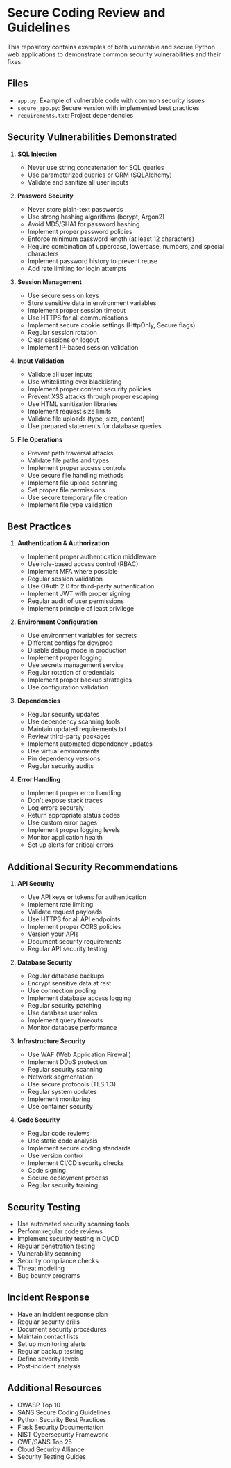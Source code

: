 # Secure Coding Review and Guidelines

This repository contains examples of both vulnerable and secure Python web applications to demonstrate common security vulnerabilities and their fixes.

## Files
- `app.py`: Example of vulnerable code with common security issues
- `secure_app.py`: Secure version with implemented best practices
- `requirements.txt`: Project dependencies

## Security Vulnerabilities Demonstrated

1. **SQL Injection**
   - Never use string concatenation for SQL queries
   - Use parameterized queries or ORM (SQLAlchemy)
   - Validate and sanitize all user inputs

2. **Password Security**
   - Never store plain-text passwords
   - Use strong hashing algorithms (bcrypt, Argon2)
   - Avoid MD5/SHA1 for password hashing
   - Implement proper password policies
   - Enforce minimum password length (at least 12 characters)
   - Require combination of uppercase, lowercase, numbers, and special characters
   - Implement password history to prevent reuse
   - Add rate limiting for login attempts

3. **Session Management**
   - Use secure session keys
   - Store sensitive data in environment variables
   - Implement proper session timeout
   - Use HTTPS for all communications
   - Implement secure cookie settings (HttpOnly, Secure flags)
   - Regular session rotation
   - Clear sessions on logout
   - Implement IP-based session validation

4. **Input Validation**
   - Validate all user inputs
   - Use whitelisting over blacklisting
   - Implement proper content security policies
   - Prevent XSS attacks through proper escaping
   - Use HTML sanitization libraries
   - Implement request size limits
   - Validate file uploads (type, size, content)
   - Use prepared statements for database queries

5. **File Operations**
   - Prevent path traversal attacks
   - Validate file paths and types
   - Implement proper access controls
   - Use secure file handling methods
   - Implement file upload scanning
   - Set proper file permissions
   - Use secure temporary file creation
   - Implement file type validation

## Best Practices

1. **Authentication & Authorization**
   - Implement proper authentication middleware
   - Use role-based access control (RBAC)
   - Implement MFA where possible
   - Regular session validation
   - Use OAuth 2.0 for third-party authentication
   - Implement JWT with proper signing
   - Regular audit of user permissions
   - Implement principle of least privilege

2. **Environment Configuration**
   - Use environment variables for secrets
   - Different configs for dev/prod
   - Disable debug mode in production
   - Implement proper logging
   - Use secrets management service
   - Regular rotation of credentials
   - Implement proper backup strategies
   - Use configuration validation

3. **Dependencies**
   - Regular security updates
   - Use dependency scanning tools
   - Maintain updated requirements.txt
   - Review third-party packages
   - Implement automated dependency updates
   - Use virtual environments
   - Pin dependency versions
   - Regular security audits

4. **Error Handling**
   - Implement proper error handling
   - Don't expose stack traces
   - Log errors securely
   - Return appropriate status codes
   - Use custom error pages
   - Implement proper logging levels
   - Monitor application health
   - Set up alerts for critical errors

## Additional Security Recommendations

1. **API Security**
   - Use API keys or tokens for authentication
   - Implement rate limiting
   - Validate request payloads
   - Use HTTPS for all API endpoints
   - Implement proper CORS policies
   - Version your APIs
   - Document security requirements
   - Regular API security testing

2. **Database Security**
   - Regular database backups
   - Encrypt sensitive data at rest
   - Use connection pooling
   - Implement database access logging
   - Regular security patching
   - Use database user roles
   - Implement query timeouts
   - Monitor database performance

3. **Infrastructure Security**
   - Use WAF (Web Application Firewall)
   - Implement DDoS protection
   - Regular security scanning
   - Network segmentation
   - Use secure protocols (TLS 1.3)
   - Regular system updates
   - Implement monitoring
   - Use container security

4. **Code Security**
   - Regular code reviews
   - Use static code analysis
   - Implement secure coding standards
   - Use version control
   - Implement CI/CD security checks
   - Code signing
   - Secure deployment process
   - Regular security training

## Security Testing
- Use automated security scanning tools
- Perform regular code reviews
- Implement security testing in CI/CD
- Regular penetration testing
- Vulnerability scanning
- Security compliance checks
- Threat modeling
- Bug bounty programs

## Incident Response
- Have an incident response plan
- Regular security drills
- Document security procedures
- Maintain contact lists
- Set up monitoring alerts
- Regular backup testing
- Define severity levels
- Post-incident analysis

## Additional Resources
- OWASP Top 10
- SANS Secure Coding Guidelines
- Python Security Best Practices
- Flask Security Documentation
- NIST Cybersecurity Framework
- CWE/SANS Top 25
- Cloud Security Alliance
- Security Testing Guides